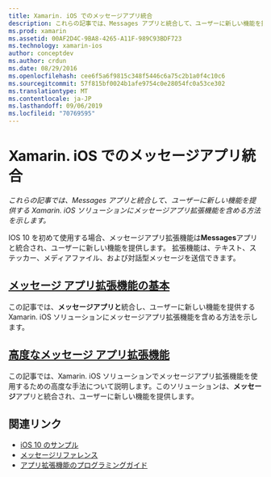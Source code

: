 ```yaml
---
title: Xamarin. iOS でのメッセージアプリ統合
description: これらの記事では、Messages アプリと統合して、ユーザーに新しい機能を提供する Xamarin. iOS ソリューションにメッセージアプリ拡張機能を含める方法を示します。
ms.prod: xamarin
ms.assetid: 00AF2D4C-9BA8-4265-A11F-989C93BDF723
ms.technology: xamarin-ios
author: conceptdev
ms.author: crdun
ms.date: 08/29/2016
ms.openlocfilehash: cee6f5a6f9815c348f5446c6a75c2b1a0f4c10c6
ms.sourcegitcommit: 57f815bf0024b1afe9754c0e28054fc0a53ce302
ms.translationtype: MT
ms.contentlocale: ja-JP
ms.lasthandoff: 09/06/2019
ms.locfileid: "70769595"
---
```

# <a name="message-app-integration-in-xamarinios"></a>Xamarin. iOS でのメッセージアプリ統合

_これらの記事では、Messages アプリと統合して、ユーザーに新しい機能を提供する Xamarin. iOS ソリューションにメッセージアプリ拡張機能を含める方法を示します。_

IOS 10 を初めて使用する場合、メッセージアプリ拡張機能は**Messages**アプリと統合され、ユーザーに新しい機能を提供します。 拡張機能は、テキスト、ステッカー、メディアファイル、および対話型メッセージを送信できます。

## <a name="message-app-extension-basicsiosplatformmessage-app-integrationintro-to-message-app-extensionsmd"></a>[メッセージ アプリ拡張機能の基本](~/ios/platform/message-app-integration/intro-to-message-app-extensions.md)

この記事では、**メッセージアプリと**統合し、ユーザーに新しい機能を提供する Xamarin. iOS ソリューションにメッセージアプリ拡張機能を含める方法を示します。

## <a name="advanced-message-app-extensionsiosplatformmessage-app-integrationintro-to-message-app-extensionsmd"></a>[高度なメッセージ アプリ拡張機能](~/ios/platform/message-app-integration/intro-to-message-app-extensions.md)

この記事では、Xamarin. iOS ソリューションでメッセージアプリ拡張機能を使用するための高度な手法について説明します。このソリューションは、**メッセージ**アプリと統合され、ユーザーに新しい機能を提供します。

## <a name="related-links"></a>関連リンク

- [iOS 10 のサンプル](https://docs.microsoft.com/samples/browse/?products=xamarin&term=Xamarin.iOS+iOS10)
- [メッセージリファレンス](https://developer.apple.com/reference/messages)
- [アプリ拡張機能のプログラミングガイド](https://developer.apple.com/library/prerelease/content/documentation/General/Conceptual/ExtensibilityPG/index.html#//apple_ref/doc/uid/TP40014214)
